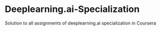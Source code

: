 # Deeplearning.ai-Specialization
Solution to all assignments of deeplearning.ai specialization in Coursera
